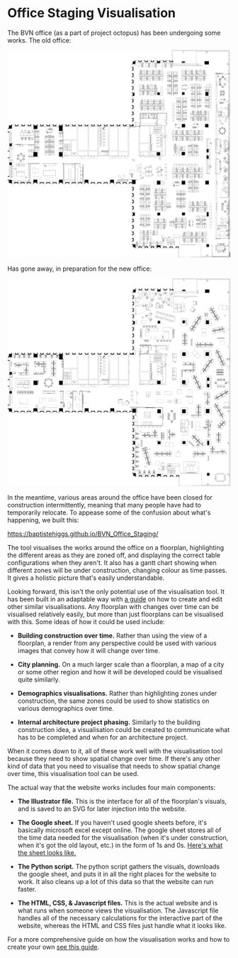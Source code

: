 # Office Staging Visualisation

The BVN office (as a part of project octopus) has been undergoing some works. The old office:

![Missing Image](doc_images/ExistingWithBackground.png)

Has gone away, in preparation for the new office:

![Missing Image](doc_images/ProposedWithBackground.png)

In the meantime, various areas around the office have been closed for construction intermittently, meaning that many people have had to temporarily relocate. To appease some of the confusion about what's happening, we built this:

https://baptistehiggs.github.io/BVN_Office_Staging/

The tool visualises the works around the office on a floorplan, highlighting the different areas as they are zoned off, and displaying the correct table configurations when they aren't. It also has a gantt chart showing when different zones will be under construction, changing colour as time passes. It gives a holistic picture that's easily understandable.

Looking forward, this isn't the only potential use of the visualisation tool. It has been built in an adaptable way with [a guide](README.md) on how to create and edit other similar visualisations. Any floorplan with changes over time can be visualised relatively easily, but more than just floorplans can be visualised with this. Some ideas of how it could be used include:

   - **Building construction over time.** Rather than using the view of a floorplan, a render from any perspective could be used with various images that convey how it will change over time.
   
   - **City planning.** On a much larger scale than a floorplan, a map of a city or some other region and how it will be developed could be visualised quite similarly.
   
   - **Demographics visualisations.** Rather than highlighting zones under construction, the same zones could be used to show statistics on various demographics over time.
   
   - **Internal architecture project phasing.** Similarly to the building construction idea, a visualisation could be created to communicate what has to be completed and when for an architecture project.
   
When it comes down to it, all of these work well with the visualisation tool because they need to show spatial change over time. If there's any other kind of data that you need to visualise that needs to show spatial change over time, this visualisation tool can be used.

The actual way that the website works includes four main components:

   - **The Illustrator file.** This is the interface for all of the floorplan's visuals, and is saved to an SVG for later injection into the website.
   
   - **The Google sheet.** If you haven't used google sheets before, it's basically microsoft excel except online. The google sheet stores all of the time data needed for the visualisation (when it's under construction, when it's got the old layout, etc.) in the form of 1s and 0s. [Here's what the sheet looks like.](https://docs.google.com/spreadsheets/d/1Np-BOM5_Jr6B4Obx_9ls0JlX0vd-i1pDeVKMYbUYA_s/edit#gid=0)
   
   - **The Python script.** The python script gathers the visuals, downloads the google sheet, and puts it in all the right places for the website to work. It also cleans up a lot of this data so that the website can run faster.
   
   - **The HTML, CSS, & Javascript files.** This is the actual website and is what runs when someone views the visualisation. The Javascript file handles all of the necessary calculations for the interactive part of the website, whereas the HTML and CSS files just handle what it looks like.

For a more comprehensive guide on how the visualisation works and how to create your own [see this guide](README.md).








